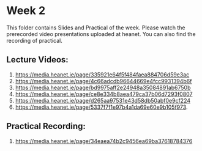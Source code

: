 # Week 2

This folder contains Slides and Practical of the week. Please watch the prerecorded video presentations uploaded at heanet. You can also find the recording of practical. 

Lecture Videos:
---------------
1. https://media.heanet.ie/page/335921e64f5f484faea884706d59e3ac
2. https://media.heanet.ie/page/4c66adcdb96644669e4fcc9931394b6f
3. https://media.heanet.ie/page/bd9975aff2e24948a35084891ab6750b
4. https://media.heanet.ie/page/ce8e334b8aea479ca37b06d7293f0807
5. https://media.heanet.ie/page/d265aa97531e43d58db50abf0e9cf224
6. https://media.heanet.ie/page/5337f7f1e97b4a1da69e60e9b105f973.

Practical Recording:
-------------------
1. https://media.heanet.ie/page/34eaea74b2c9456ea69ba37618784376

